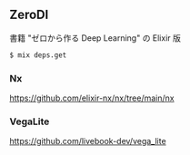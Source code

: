 ## ZeroDl

書籍 "ゼロから作る Deep Learning" の Elixir 版

```sh
$ mix deps.get
```

### Nx

https://github.com/elixir-nx/nx/tree/main/nx


### VegaLite


https://github.com/livebook-dev/vega_lite
